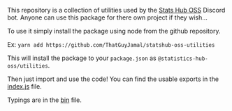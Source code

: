 This repository is a collection of utilities used by the [Stats Hub OSS](https://github.com/ThatGuyJamal/statistics-hub-oss) Discord bot. Anyone can use this package for there own project if they wish...

To use it simply install the package using node from the github repository.

Ex: `yarn add https://github.com/ThatGuyJamal/statshub-oss-utilities`

This will install the package to your `package.json` as `@statistics-hub-oss/utilities`.

Then just import and use the code! You can find the usable exports in the [index.js](./index.js) file.

Typings are in the [bin](./bin/index.d.ts) file.
